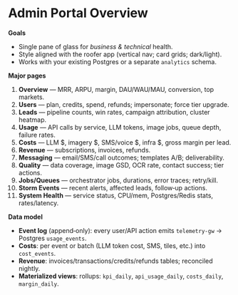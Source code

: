 # Admin Portal Overview

**Goals**
- Single pane of glass for *business & technical* health.
- Style aligned with the roofer app (vertical nav; card grids; dark/light).
- Works with your existing Postgres or a separate `analytics` schema.

**Major pages**
1. **Overview** — MRR, ARPU, margin, DAU/WAU/MAU, conversion, top markets.
2. **Users** — plan, credits, spend, refunds; impersonate; force tier upgrade.
3. **Leads** — pipeline counts, win rates, campaign attribution, cluster heatmap.
4. **Usage** — API calls by service, LLM tokens, image jobs, queue depth, failure rates.
5. **Costs** — LLM $, imagery $, SMS/voice $, infra $, gross margin per lead.
6. **Revenue** — subscriptions, invoices, refunds.
7. **Messaging** — email/SMS/call outcomes; templates A/B; deliverability.
8. **Quality** — data coverage, image GSD, OCR rate, contact success; tier actions.
9. **Jobs/Queues** — orchestrator jobs, durations, error traces; retry/kill.
10. **Storm Events** — recent alerts, affected leads, follow‑up actions.
11. **System Health** — service status, CPU/mem, Postgres/Redis stats, rates/latency.

**Data model**
- **Event log** (append‑only): every user/API action emits `telemetry-gw` → Postgres `usage_events`.
- **Costs**: per event or batch (LLM token cost, SMS, tiles, etc.) into `cost_events`.
- **Revenue**: invoices/transactions/credits/refunds tables; reconciled nightly.
- **Materialized views**: rollups: `kpi_daily`, `api_usage_daily`, `costs_daily`, `margin_daily`.
